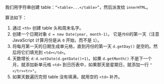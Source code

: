 我们用字符串创建 table：`“<table>...</table>”`，然后派发给 `innerHTML`。

算法如下：

1. 通过 `<th>` 创建 table 头和周末名字。
1. 创建一个日期对象 `d = new Date(year, month-1)`。 它是`月份`的第一天（注意 JavaScript 计算月份是从 `0` 开始，而不是 `1`）。
2. 将每月第一天的日期生成单元格，直到月份的第一天 `d.getDay()` 是空的。然后将它们填充到 `<td></td>`。
3. 天数增长 `d`: `d.setDate(d.getDate()+1)`。如果 `d.getMonth()` 不是下一个月，就添加新单元格 `<td>` 到日历表中，如果那天是星期日，就添加一行 <code>"&lt;/tr&gt;&lt;tr&gt;"</code>。
4. 如果天数遍历完但 table 没有填满，就用空的 `<td>` 补齐。
